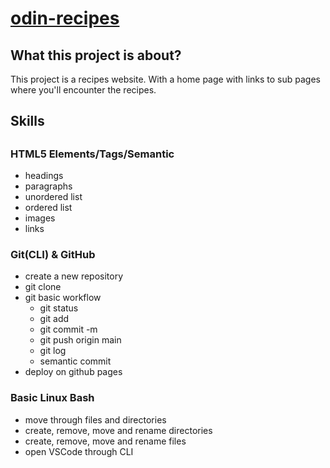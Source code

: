 <h1><a href="https://kaiopratess.github.io/odin-recipes/">odin-recipes</a></h1>
  <h2>What this project is about?</h2>
    <p>This project is a recipes website. With a home page with links to sub pages where you'll encounter the recipes.</p>
  <h2>Skills<h2>
    <h3>HTML5 Elements/Tags/Semantic</h3>
      <ul>
        <li>headings</li>
        <li>paragraphs</li>
        <li>unordered list</li>
        <li>ordered list</li> 
        <li>images</li> 
        <li>links</li> 
      </ul>
    <h3>Git(CLI) & GitHub</h3>
      <ul>
        <li>create a new repository</li>
        <li>git clone</li>
        <li>git basic workflow
        <ul>
          <li>git status</li>
          <li>git add</li> 
          <li>git commit -m</li> 
          <li>git push origin main</li>
          <li>git log</li>
          <li>semantic commit</li>
          </ul>
        </li>
        <li>deploy on github pages</li>
      </ul>
    <h3>Basic Linux Bash</h3>
      <ul>
        <li>move through files and directories</li>
        <li>create, remove, move and rename directories</li>
        <li>create, remove, move and rename files</li>
        <li>open VSCode through CLI</li>
      </ul>
